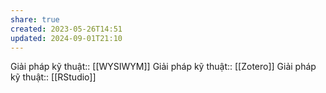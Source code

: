 ```yaml
---
share: true
created: 2023-05-26T14:51
updated: 2024-09-01T21:10
---
```

Giải pháp kỹ thuật:: [[WYSIWYM]]
Giải pháp kỹ thuật:: [[Zotero]]
Giải pháp kỹ thuật:: [[RStudio]]
